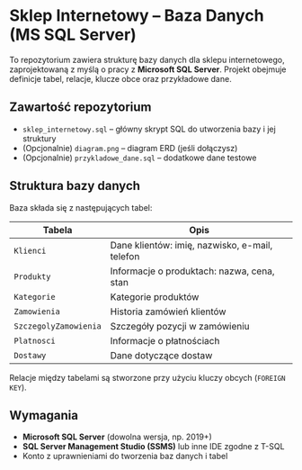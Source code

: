 # Sklep Internetowy – Baza Danych (MS SQL Server)

To repozytorium zawiera strukturę bazy danych dla sklepu internetowego, zaprojektowaną z myślą o pracy z **Microsoft SQL Server**. Projekt obejmuje definicje tabel, relacje, klucze obce oraz przykładowe dane.

## Zawartość repozytorium

- `sklep_internetowy.sql` – główny skrypt SQL do utworzenia bazy i jej struktury
- (Opcjonalnie) `diagram.png` – diagram ERD (jeśli dołączysz)
- (Opcjonalnie) `przykladowe_dane.sql` – dodatkowe dane testowe

## Struktura bazy danych

Baza składa się z następujących tabel:

| Tabela               | Opis                                            |
|----------------------|--------------------------------------------------|
| `Klienci`            | Dane klientów: imię, nazwisko, e-mail, telefon |
| `Produkty`           | Informacje o produktach: nazwa, cena, stan     |
| `Kategorie`          | Kategorie produktów                             |
| `Zamowienia`         | Historia zamówień klientów                      |
| `SzczegolyZamowienia`| Szczegóły pozycji w zamówieniu                  |
| `Platnosci`          | Informacje o płatnościach                       |
| `Dostawy`            | Dane dotyczące dostaw                          |

Relacje między tabelami są stworzone przy użyciu kluczy obcych (`FOREIGN KEY`).

##  Wymagania

- **Microsoft SQL Server** (dowolna wersja, np. 2019+)
- **SQL Server Management Studio (SSMS)** lub inne IDE zgodne z T-SQL
- Konto z uprawnieniami do tworzenia baz danych i tabel
